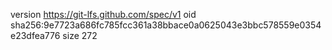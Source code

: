 version https://git-lfs.github.com/spec/v1
oid sha256:9e7723a686fc785fcc361a38bbace0a0625043e3bbc578559e0354e23dfea776
size 272
